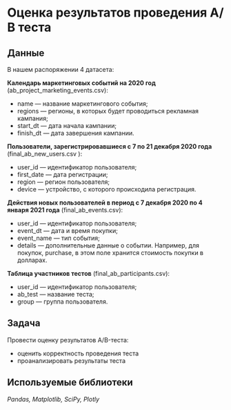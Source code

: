 # Оценка результатов проведения А/В теста

## Данные

В нашем распоряжении 4 датасета:

**Календарь маркетинговых событий на 2020 год** (ab_project_marketing_events.csv):

- name — название маркетингового события;
- regions — регионы, в которых будет проводиться рекламная кампания;
- start_dt — дата начала кампании;
- finish_dt — дата завершения кампании.

**Пользователи, зарегистрировавшиеся с 7 по 21 декабря 2020 года** (final_ab_new_users.csv ):

- user_id — идентификатор пользователя;
- first_date — дата регистрации;
- region — регион пользователя;
- device — устройство, с которого происходила регистрация.

**Действия новых пользователей в период с 7 декабря 2020 по 4 января 2021 года** (final_ab_events.csv):

- user_id — идентификатор пользователя;
- event_dt — дата и время покупки;
- event_name — тип события;
- details — дополнительные данные о событии. Например, для покупок, purchase, в этом поле хранится стоимость покупки в долларах.

**Таблица участников тестов** (final_ab_participants.csv):

- user_id — идентификатор пользователя;
- ab_test — название теста;
- group — группа пользователя.

## Задача

Провести оценку результатов A/B-теста:

- оценить корректность проведения теста
- проанализировать результаты теста

## Используемые библиотеки

*Pandas, Matplotlib, SciPy, Plotly*
